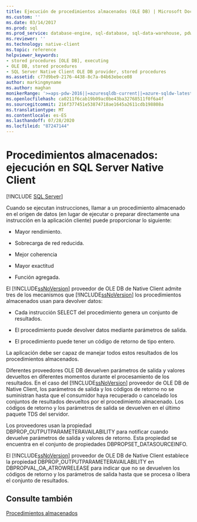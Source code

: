 ```yaml
---
title: Ejecución de procedimientos almacenados (OLE DB) | Microsoft Docs
ms.custom: ''
ms.date: 03/14/2017
ms.prod: sql
ms.prod_service: database-engine, sql-database, sql-data-warehouse, pdw
ms.reviewer: ''
ms.technology: native-client
ms.topic: reference
helpviewer_keywords:
- stored procedures [OLE DB], executing
- OLE DB, stored procedures
- SQL Server Native Client OLE DB provider, stored procedures
ms.assetid: c77d9be9-2176-4438-8c7a-04b63ebece08
author: markingmyname
ms.author: maghan
monikerRange: '>=aps-pdw-2016||=azuresqldb-current||=azure-sqldw-latest||>=sql-server-2016||=sqlallproducts-allversions||>=sql-server-linux-2017||=azuresqldb-mi-current'
ms.openlocfilehash: ca0211f6cab19b09ac0be43ba32768511f0f6a4f
ms.sourcegitcommit: 216f377451e53874718ae1645a2611cdb198808a
ms.translationtype: MT
ms.contentlocale: es-ES
ms.lasthandoff: 07/28/2020
ms.locfileid: "87247144"
---
```

# <a name="stored-procedures---running-in-sql-server-native-client"></a>Procedimientos almacenados: ejecución en SQL Server Native Client
[!INCLUDE [SQL Server](../../../includes/applies-to-version/sql-asdb-asdbmi-asa-pdw.md)]

  Cuando se ejecutan instrucciones, llamar a un procedimiento almacenado en el origen de datos (en lugar de ejecutar o preparar directamente una instrucción en la aplicación cliente) puede proporcionar lo siguiente:  
  
-   Mayor rendimiento.  
  
-   Sobrecarga de red reducida.  
  
-   Mejor coherencia  
  
-   Mayor exactitud  
  
-   Función agregada.  
  
 El [!INCLUDE[ssNoVersion](../../../includes/ssnoversion-md.md)] proveedor de OLE DB de Native Client admite tres de los mecanismos que [!INCLUDE[ssNoVersion](../../../includes/ssnoversion-md.md)] los procedimientos almacenados usan para devolver datos:  
  
-   Cada instrucción SELECT del procedimiento genera un conjunto de resultados.  
  
-   El procedimiento puede devolver datos mediante parámetros de salida.  
  
-   El procedimiento puede tener un código de retorno de tipo entero.  
  
 La aplicación debe ser capaz de manejar todos estos resultados de los procedimientos almacenados.  
  
 Diferentes proveedores OLE DB devuelven parámetros de salida y valores devueltos en diferentes momentos durante el procesamiento de los resultados. En el caso del [!INCLUDE[ssNoVersion](../../../includes/ssnoversion-md.md)] proveedor de OLE DB de Native Client, los parámetros de salida y los códigos de retorno no se suministran hasta que el consumidor haya recuperado o cancelado los conjuntos de resultados devueltos por el procedimiento almacenado. Los códigos de retorno y los parámetros de salida se devuelven en el último paquete TDS del servidor.  
  
 Los proveedores usan la propiedad DBPROP_OUTPUTPARAMETERAVAILABILITY para notificar cuando devuelve parámetros de salida y valores de retorno. Esta propiedad se encuentra en el conjunto de propiedades DBPROPSET_DATASOURCEINFO.  
  
 El [!INCLUDE[ssNoVersion](../../../includes/ssnoversion-md.md)] proveedor de OLE DB de Native Client establece la propiedad DBPROP_OUTPUTPARAMETERAVAILABILITY en DBPROPVAL_OA_ATROWRELEASE para indicar que no se devuelven los códigos de retorno y los parámetros de salida hasta que se procesa o libera el conjunto de resultados.  
  
## <a name="see-also"></a>Consulte también  
 [Procedimientos almacenados](../../../relational-databases/native-client/ole-db/stored-procedures.md)  
  
  
